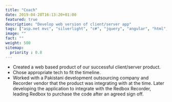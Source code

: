 ```yaml
---
title: "Coach"
date: 2019-04-28T16:13:20+01:00
featured: true
description: "Develop web version of client/server app"
tags: ["asp.net mvc", "silverlight", "c#", "jquery", "angular", "html", "css", "bootstrap", "javascript", "ajax", "RESTful API", "RIA Services", "KendoUI", "Telerik Silverlight"]
image: ""
fact: ""
weight: 500
sitemap:
  priority : 0.8
---
```


- Created a web based product of our successful client/server product. 
- Chose appropriate tech to fit the timeline.  
- Worked with a Pakistani development outsourcing company and Recorder vendor that the product was integrating with at the time.  Later developing the application to integrate with the Redbox Recorder, leading Redbox to purchase the code after an agreed sign off. 
